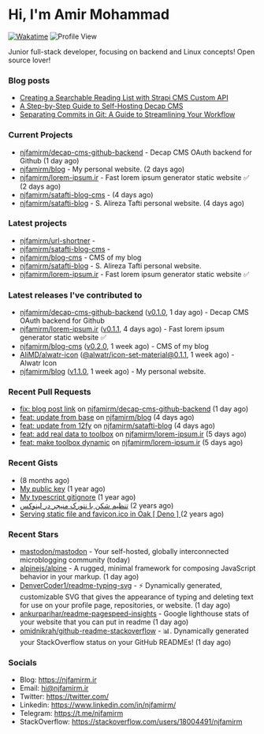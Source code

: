 # Hi, I'm Amir Mohammad
[![Wakatime](https://wakatime.com/badge/user/68776a95-d771-48a4-a960-90136239e4fd.svg)](https://wakatime.com/@68776a95-d771-48a4-a960-90136239e4fd)
![Profile View](https://komarev.com/ghpvc/?username=njfamirm)

Junior full-stack developer, focusing on backend and Linux concepts!
Open source lover!

### Blog posts

- [Creating a Searchable Reading List with Strapi CMS Custom API](https://www.njfamirm.ir/en/blog/strapi-custom-api/)
- [A Step-by-Step Guide to Self-Hosting Decap CMS](https://www.njfamirm.ir/en/blog/self-hosting-decap-cms/)
- [Separating Commits in Git: A Guide to Streamlining Your Workflow](https://www.njfamirm.ir/en/blog/git-separate/)


### Current Projects

- [njfamirm/decap-cms-github-backend](https://github.com/njfamirm/decap-cms-github-backend) - Decap CMS OAuth backend for Github (1 day ago)
- [njfamirm/blog](https://github.com/njfamirm/blog) - My personal website. (2 days ago)
- [njfamirm/lorem-ipsum.ir](https://github.com/njfamirm/lorem-ipsum.ir) - Fast lorem ipsum generator static website ✅ (2 days ago)
- [njfamirm/satafti-blog-cms](https://github.com/njfamirm/satafti-blog-cms) -  (4 days ago)
- [njfamirm/satafti-blog](https://github.com/njfamirm/satafti-blog) - S. Alireza Tafti personal website. (4 days ago)

### Latest projects

- [njfamirm/url-shortner](https://github.com/njfamirm/url-shortner) - 
- [njfamirm/satafti-blog-cms](https://github.com/njfamirm/satafti-blog-cms) - 
- [njfamirm/blog-cms](https://github.com/njfamirm/blog-cms) - CMS of my blog
- [njfamirm/satafti-blog](https://github.com/njfamirm/satafti-blog) - S. Alireza Tafti personal website.
- [njfamirm/lorem-ipsum.ir](https://github.com/njfamirm/lorem-ipsum.ir) - Fast lorem ipsum generator static website ✅

### Latest releases I've contributed to

- [njfamirm/decap-cms-github-backend](https://github.com/njfamirm/decap-cms-github-backend) ([v0.1.0](https://github.com/njfamirm/decap-cms-github-backend/releases/tag/v0.1.0), 1 day ago) - Decap CMS OAuth backend for Github
- [njfamirm/lorem-ipsum.ir](https://github.com/njfamirm/lorem-ipsum.ir) ([v0.1.1](https://github.com/njfamirm/lorem-ipsum.ir/releases/tag/v0.1.1), 4 days ago) - Fast lorem ipsum generator static website ✅
- [njfamirm/blog-cms](https://github.com/njfamirm/blog-cms) ([v0.2.0](https://github.com/njfamirm/blog-cms/releases/tag/v0.2.0), 1 week ago) - CMS of my blog
- [AliMD/alwatr-icon](https://github.com/AliMD/alwatr-icon) ([@alwatr/icon-set-material@0.1.1](https://github.com/AliMD/alwatr-icon/releases/tag/%40alwatr/icon-set-material%400.1.1), 1 week ago) - Alwatr Icon
- [njfamirm/blog](https://github.com/njfamirm/blog) ([v1.1.0](https://github.com/njfamirm/blog/releases/tag/v1.1.0), 1 week ago) - My personal website.

### Recent Pull Requests

- [fix: blog post link](https://github.com/njfamirm/decap-cms-github-backend/pull/6) on [njfamirm/decap-cms-github-backend](https://github.com/njfamirm/decap-cms-github-backend) (1 day ago)
- [feat: update from base](https://github.com/njfamirm/blog/pull/53) on [njfamirm/blog](https://github.com/njfamirm/blog) (4 days ago)
- [feat: update from 12fy](https://github.com/njfamirm/satafti-blog/pull/16) on [njfamirm/satafti-blog](https://github.com/njfamirm/satafti-blog) (4 days ago)
- [feat: add real data to toolbox](https://github.com/njfamirm/lorem-ipsum.ir/pull/46) on [njfamirm/lorem-ipsum.ir](https://github.com/njfamirm/lorem-ipsum.ir) (5 days ago)
- [feat: make toolbox dynamic](https://github.com/njfamirm/lorem-ipsum.ir/pull/45) on [njfamirm/lorem-ipsum.ir](https://github.com/njfamirm/lorem-ipsum.ir) (5 days ago)

### Recent Gists

- [](https://gist.github.com/022d07ecd84e69ad31ef0bcd32d86b59) (8 months ago)
- [My public key](https://gist.github.com/879f720c9ca74a0934ce571b7285ed34) (1 year ago)
- [My typescript gitignore](https://gist.github.com/6a40b1912daab3f91a02a7b53f3f76c3) (1 year ago)
- [تنظیم شکن با نتورک منیجر در لینوکس](https://gist.github.com/cc40c344e89bdcdf77085cbf1fc05162) (2 years ago)
- [Serving static file and favicon.ico in Oak [ Deno ] ](https://gist.github.com/9bcaca2b6a672e729c099193b4aafe9f) (2 years ago)

### Recent Stars

- [mastodon/mastodon](https://github.com/mastodon/mastodon) - Your self-hosted, globally interconnected microblogging community (today)
- [alpinejs/alpine](https://github.com/alpinejs/alpine) - A rugged, minimal framework for composing JavaScript behavior in your markup.  (1 day ago)
- [DenverCoder1/readme-typing-svg](https://github.com/DenverCoder1/readme-typing-svg) - ⚡ Dynamically generated, customizable SVG that gives the appearance of typing and deleting text for use on your profile page, repositories, or website. (1 day ago)
- [ankurparihar/readme-pagespeed-insights](https://github.com/ankurparihar/readme-pagespeed-insights) - Google lighthouse stats of your website that you can put in readme (1 day ago)
- [omidnikrah/github-readme-stackoverflow](https://github.com/omidnikrah/github-readme-stackoverflow) - 📊.  Dynamically generated your StackOverflow status on your GitHub READMEs! (1 day ago)

### Socials

- Blog: https://njfamirm.ir
- Email: hi@njfamirm.ir
- Twitter: https://twitter.com/
- Linkedin: https://www.linkedin.com/in/njfamirm/
- Telegram: https://t.me/njfamirm
- StackOverflow: https://stackoverflow.com/users/18004491/njfamirm
